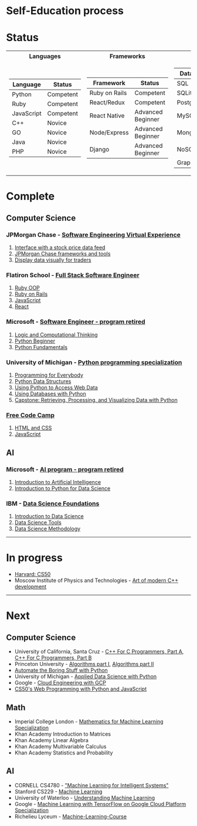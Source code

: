 # Self-Education process

# Status

<table>
<tr><th>Languages</th><th>Frameworks</th><th>Databases</th><th>Clouds</th></tr>
<tr><td>

|Language|Status|
|--|--|
| Python |Competent|
| Ruby |Competent|
| JavaScript |Competent|
| C++ |Novice|
| GO |Novice |
| Java |Novice|
| PHP |Novice|

</td><td>

|Framework|Status|
|--|--|
|Ruby on Rails|Competent|
|React/Redux|Competent|
|React Native|Advanced Beginner|
|Node/Express|Advanced Beginner|
|Django|Advanced Beginner|

</td>

<td>

|Database|Status|
|--|--|
|SQL|Competent|
|SQLite|Competent|
|PostgreSQL|Competent|
|MySQL|Advanced Beginner|
|MongoDB|Advanced Beginner|
|NoSQL|Advanced Beginner|
|GraphDB|Novice|

</td>

<td>

|Cloud|Status|
|--|--|
|AWS|Advanced Beginner|
|Firebase|Advanced Beginner|
|Google Cloud|Novice|

</td></tr></table>

# Complete

## Computer Science

### JPMorgan Chase - [Software Engineering Virtual Experience](https://github.com/pavel-ilin/reference/tree/master/Courses/JPMorgan%20internship)
1. [Interface with a stock price data feed](https://github.com/pavel-ilin/reference/tree/master/Courses/JPMorgan%20internship/JPMC-tech-task-1-py3)
2. [JPMorgan Chase frameworks and tools](https://github.com/pavel-ilin/reference/tree/master/Courses/JPMorgan%20internship/JPMC-tech-task-2-PY3)
3. [Display data visually for traders](https://github.com/pavel-ilin/reference/tree/master/Courses/JPMorgan%20internship/JPMC-tech-task-3-PY3)

### Flatiron School - [Full Stack Software Engineer](https://flatironschool.com/career-courses/coding-bootcamp)
1. [Ruby OOP](https://github.com/pavel-ilin/reference/tree/master/Courses/FlatironSchool/mode1)
2. [Ruby on Rails](https://github.com/pavel-ilin/reference/tree/master/Courses/FlatironSchool/mode2)
3. [JavaScript](https://github.com/pavel-ilin/reference/tree/master/Courses/FlatironSchool/mode3)
4. [React](https://github.com/pavel-ilin/reference/tree/master/Courses/FlatironSchool/mode4)

### Microsoft - [Software Engineer - program retired](https://academy.microsoft.com/en-us/professional-program/tracks/entry-level-software-development/)
1. [Logic and Computational Thinking](https://github.com/pavel-ilin/reference/tree/master/Courses/Microsoft/Software%20Engineer/0.%20Logic%20and%20Computational%20Thinking)
2. [Python Beginner](https://github.com/pavel-ilin/reference/tree/master/Courses/Microsoft/Software%20Engineer/1.%20Python%20Beginner)
3. [Python Fundamentals](https://github.com/pavel-ilin/reference/tree/master/Courses/Microsoft/Software%20Engineer/2.%20Python%20Fundamentals)

### University of Michigan - [Python programming specialization](https://www.coursera.org/specializations/python)
1. [Programming for Everybody](https://github.com/pavel-ilin/tree/master/Courses/University%20of%20Michigan/Python/1.%20Programming%20for%20Everybody)
2. [Python Data Structures](https://github.com/pavel-ilin/tree/master/Courses/University%20of%20Michigan/Python/2.%20Python%20Data%20Structures)
3. [Using Python to Access Web Data](https://github.com/pavel-ilin/tree/master/Courses/University%20of%20Michigan/Python/3.%20Using%20Python%20to%20Access%20Web%20Data)
4. [Using Databases with Python](https://github.com/pavel-ilin/tree/master/Courses/University%20of%20Michigan/Python/4.%20Using%20Databases%20with%20Python)
5. [Capstone: Retrieving, Processing, and Visualizing Data with Python](https://github.com/pavel-ilin/tree/master/Courses/University%20of%20Michigan/Python/5.%20Capstone%20Retrieving%2C%20Processing%2C%20and%20Visualizing%20Data%20with%20Python)

### [Free Code Camp](https://www.freecodecamp.org)
1. [HTML and CSS](https://github.com/pavel-ilin/reference/tree/master/Courses/FreeCodeCamp/HTML_CSS)
2. [JavaScript](/Courses/FreeCodeCamp/JavaScript/Certificate.png)


## AI

### Microsoft - [AI program - program retired](https://academy.microsoft.com/en-us/professional-program/tracks/artificial-intelligence/)
1. [Introduction to Artificial Intelligence](https://github.com/pavel-ilin/reference/tree/master/Courses/Microsoft/Artificial-Intelligence/1.Introduction%20to%20Artificial%20Intelligence%20(AI))
2. [Introduction to Python for Data Science](https://github.com/pavel-ilin/reference/tree/master/Courses/Microsoft/Artificial-Intelligence/2.Introduction%20to%20Python%20for%20Data%20Science)

### IBM - [Data Science Foundations](https://cognitiveclass.ai/learn/data-science)
1. [Introduction to Data Science](https://courses.cognitiveclass.ai/certificates/user/1032905/course/course-v1:BigDataUniversity+DS0101EN+2016)
2. [Data Science Tools](https://courses.cognitiveclass.ai/certificates/user/1032905/course/course-v1:CognitiveClass+DS0105EN+v2)
3. [Data Science Methodology](https://courses.cognitiveclass.ai/certificates/user/1032905/course/course-v1:CognitiveClass+DS0103EN+v3)

---

# In progress

- [Harvard: CS50](https://github.com/pavel-ilin/reference/tree/master/Courses/Harvard_University/CS50)
- Moscow Institute of Physics and Technologies - [Art of modern C++ development](https://www.coursera.org/specializations/cs-fundamentals)

---

# Next
## Computer Science

- University of California, Santa Cruz - [C++ For C Programmers, Part A](https://www.coursera.org/learn/c-plus-plus-a), [C++ For C Programmers, Part B](https://www.coursera.org/learn/c-plus-plus-b)
- Princeton University - [Algorithms part I](https://www.coursera.org/learn/algorithms-part1), [Algorithms part II](https://www.coursera.org/learn/algorithms-part2)
- [Automate the Boring Stuff with Python](https://automatetheboringstuff.com)
- University of Michigan - [Applied Data Science with Python](https://www.coursera.org/specializations/data-science-python)
- Google - [Cloud Engineering with GCP](https://www.coursera.org/professional-certificates/cloud-engineering-gcp)
- [CS50's Web Programming with Python and JavaScript](https://github.com/pavel-ilin/reference/tree/master/Courses/Harvard_University/CS50's%20Web%20Programming%20with%20Python%20and%20JavaScript)

## Math
- Imperial College London - [Mathematics for Machine Learning Specialization](https://www.coursera.org/specializations/mathematics-machine-learning)
- Khan Academy Introduction to Matrices
- Khan Academy Linear Algebra
- Khan Academy Multivariable Calculus
- Khan Academy Statistics and Probability

## AI
- CORNELL CS4780 - ["Machine Learning for Intelligent Systems"](https://www.youtube.com/playlist?list=PLl8OlHZGYOQ7bkVbuRthEsaLr7bONzbXS&fbclid=IwAR0yhW6tHiSUGqkQofOQA6JSj7FOS0bS7MP9KjEuw_RwDm4LgrJDx5xgTfs)
- Stanford CS229 - [Machine Learning](https://see.stanford.edu/Course/CS229?fbclid=IwAR2B-hB_hDtorjxlDisqiJDOy2q1VAoa3Awcb374pMG56uENzVpewWGDTOg)
- University of Waterloo - [Understanding Machine Learning](https://www.newworldai.com/understanding-machine-learning-course/?fbclid=IwAR0abMy0MxDMHUIc29mL5UJYa_c-27bv0bwQiN4bqd35ByZbACX5DeY611Q)
- Google - [Machine Learning with TensorFlow on Google Cloud Platform Specialization](https://www.coursera.org/specializations/machine-learning-tensorflow-gcp)
- Richelieu Lyceum - [Machine-Learning-Course](https://github.com/romasoletskyi/Machine-Learning-Course)